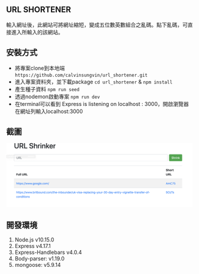 ## URL SHORTENER
輸入網址後，此網站可將網址縮短，變成五位數英數組合之亂碼。點下亂碼，可直接進入所輸入的該網站。

## 安裝方式
- 將專案clone到本地端
`https://github.com/calvinsungvin/url_shortener.git`
- 進入專案資料夾，並下載package
`cd url_shortener` &
`npm install`
- 產生種子資料
`npm run seed`
- 透過nodemon啟動專案
`npm run dev`
- 在terminal可以看到 Express is listening on localhost : 3000，開啟瀏覽器在網址列輸入localhost:3000

## 截圖
![image info](picture.png)

## 開發環境
1. Node.js v10.15.0
2. Express v4.17.1
3. Express-Handlebars v4.0.4
4. Body-parser: v1.19.0
5. mongoose: v5.9.14

